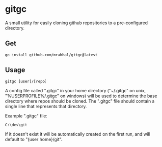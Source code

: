 # gitgc

A small utility for easily cloning github repositories to a pre-configured directory.

## Get

```
go install github.com/mrahhal/gitgc@latest
```

## Usage

```
gitgc [user]/[repo]
```

A config file called ".gitgc" in your home directory ("~/.gitgc" on unix, "%USERPROFILE%/.gitgc" on windows) will be used to determine the base directory where repos should be cloned. The ".gitgc" file should contain a single line that represents that directory.

Example ".gitgc" file:

```
C:\dev\git
```

If it doesn't exist it will be automatically created on the first run, and will default to "{user home}/git".

